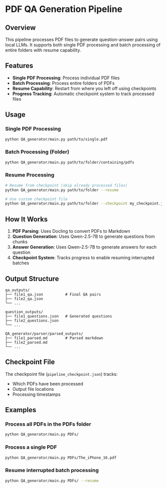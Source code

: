 # PDF QA Generation Pipeline

## Overview
This pipeline processes PDF files to generate question-answer pairs using local LLMs. It supports both single PDF processing and batch processing of entire folders with resume capability.

## Features
- **Single PDF Processing**: Process individual PDF files
- **Batch Processing**: Process entire folders of PDFs
- **Resume Capability**: Restart from where you left off using checkpoints
- **Progress Tracking**: Automatic checkpoint system to track processed files

## Usage

### Single PDF Processing
```bash
python QA_generator/main.py path/to/single.pdf
```

### Batch Processing (Folder)
```bash
python QA_generator/main.py path/to/folder/containing/pdfs
```

### Resume Processing
```bash
# Resume from checkpoint (skip already processed files)
python QA_generator/main.py path/to/folder --resume

# Use custom checkpoint file
python QA_generator/main.py path/to/folder --checkpoint my_checkpoint.json
```

## How It Works

1. **PDF Parsing**: Uses Docling to convert PDFs to Markdown
2. **Question Generation**: Uses Qwen-2.5-7B to generate questions from chunks
3. **Answer Generation**: Uses Qwen-2.5-7B to generate answers for each question
4. **Checkpoint System**: Tracks progress to enable resuming interrupted batches

## Output Structure
```
qa_outputs/
├── file1_qa.json          # Final QA pairs
├── file2_qa.json
└── ...

question_outputs/
├── file1_questions.json   # Generated questions
├── file2_questions.json
└── ...

QA_generator/parser/parsed_outputs/
├── file1_parsed.md        # Parsed markdown
├── file2_parsed.md
└── ...
```

## Checkpoint File
The checkpoint file (`pipeline_checkpoint.json`) tracks:
- Which PDFs have been processed
- Output file locations
- Processing timestamps

## Examples

### Process all PDFs in the PDFs folder
```bash
python QA_generator/main.py PDFs/
```

### Process a single PDF
```bash
python QA_generator/main.py PDFs/The_iPhone_16.pdf
```

### Resume interrupted batch processing
```bash
python QA_generator/main.py PDFs/ --resume
